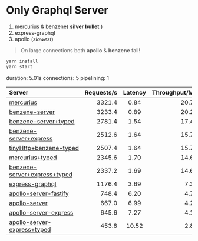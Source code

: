 # Only Graphql Server

1.  mercurius & benzene( **silver bullet** )
2.  express-graphql
3.  apollo (_slowest_)

> On large connections both **apollo** & **benzene** fail!

```ts
yarn install
yarn start
```
duration: 5.01s
connections: 5
pipelining: 1

| Server                                                                                                                                    | Requests/s | Latency | Throughput/Mb |
| :--                                                                                                                                       | --:        | :-:     | --:           |
| [mercurius](https://github.com/benawad/node-graphql-benchmarks/tree/master/benchmarks/mercurius.js)                                       | 3321.4     | 0.84    | 20.79         |
| [benzene-server](https://github.com/benawad/node-graphql-benchmarks/tree/master/benchmarks/benzene-server.js)                             | 3233.4     | 0.89    | 20.25         |
| [benzene-server+typed](https://github.com/benawad/node-graphql-benchmarks/tree/master/benchmarks/benzene-server+typed.js)                 | 2781.4     | 1.54    | 17.42         |
| [benzene-server+express](https://github.com/benawad/node-graphql-benchmarks/tree/master/benchmarks/benzene-server+express.js)             | 2512.6     | 1.64    | 15.79         |
| [tinyHttp+benzene+typed](https://github.com/benawad/node-graphql-benchmarks/tree/master/benchmarks/tinyHttp+benzene+typed.js)             | 2507.4     | 1.64    | 15.77         |
| [mercurius+typed](https://github.com/benawad/node-graphql-benchmarks/tree/master/benchmarks/mercurius+typed.js)                           | 2345.6     | 1.70    | 14.68         |
| [benzene-server+express+typed](https://github.com/benawad/node-graphql-benchmarks/tree/master/benchmarks/benzene-server+express+typed.js) | 2337.2     | 1.69    | 14.69         |
| [express-graphql](https://github.com/benawad/node-graphql-benchmarks/tree/master/benchmarks/express-graphql.js)                           | 1176.4     | 3.69    | 7.37          |
| [apollo-server-fastify](https://github.com/benawad/node-graphql-benchmarks/tree/master/benchmarks/apollo-server-fastify.js)               | 748.4      | 6.20    | 4.71          |
| [apollo-server](https://github.com/benawad/node-graphql-benchmarks/tree/master/benchmarks/apollo-server.js)                               | 667.0      | 6.99    | 4.22          |
| [apollo-server-express](https://github.com/benawad/node-graphql-benchmarks/tree/master/benchmarks/apollo-server-express.js)               | 645.6      | 7.27    | 4.10          |
| [apollo-server-express+typed](https://github.com/benawad/node-graphql-benchmarks/tree/master/benchmarks/apollo-server-express+typed.js)   | 453.8      | 10.52   | 2.88          |
